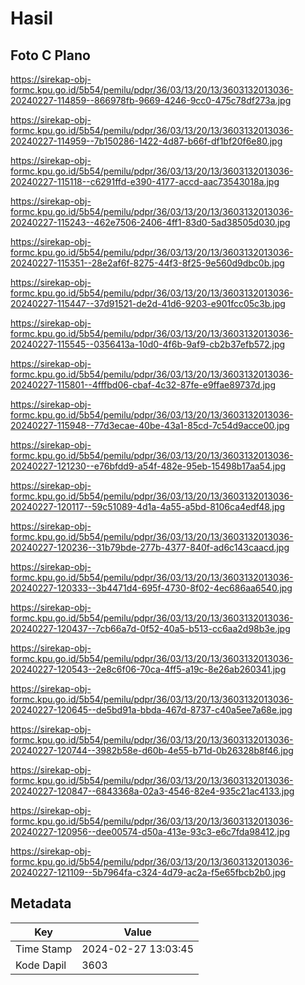 # Hasil

## Foto C Plano

https://sirekap-obj-formc.kpu.go.id/5b54/pemilu/pdpr/36/03/13/20/13/3603132013036-20240227-114859--866978fb-9669-4246-9cc0-475c78df273a.jpg

https://sirekap-obj-formc.kpu.go.id/5b54/pemilu/pdpr/36/03/13/20/13/3603132013036-20240227-114959--7b150286-1422-4d87-b66f-df1bf20f6e80.jpg

https://sirekap-obj-formc.kpu.go.id/5b54/pemilu/pdpr/36/03/13/20/13/3603132013036-20240227-115118--c6291ffd-e390-4177-accd-aac73543018a.jpg

https://sirekap-obj-formc.kpu.go.id/5b54/pemilu/pdpr/36/03/13/20/13/3603132013036-20240227-115243--462e7506-2406-4ff1-83d0-5ad38505d030.jpg

https://sirekap-obj-formc.kpu.go.id/5b54/pemilu/pdpr/36/03/13/20/13/3603132013036-20240227-115351--28e2af6f-8275-44f3-8f25-9e560d9dbc0b.jpg

https://sirekap-obj-formc.kpu.go.id/5b54/pemilu/pdpr/36/03/13/20/13/3603132013036-20240227-115447--37d91521-de2d-41d6-9203-e901fcc05c3b.jpg

https://sirekap-obj-formc.kpu.go.id/5b54/pemilu/pdpr/36/03/13/20/13/3603132013036-20240227-115545--0356413a-10d0-4f6b-9af9-cb2b37efb572.jpg

https://sirekap-obj-formc.kpu.go.id/5b54/pemilu/pdpr/36/03/13/20/13/3603132013036-20240227-115801--4fffbd06-cbaf-4c32-87fe-e9ffae89737d.jpg

https://sirekap-obj-formc.kpu.go.id/5b54/pemilu/pdpr/36/03/13/20/13/3603132013036-20240227-115948--77d3ecae-40be-43a1-85cd-7c54d9acce00.jpg

https://sirekap-obj-formc.kpu.go.id/5b54/pemilu/pdpr/36/03/13/20/13/3603132013036-20240227-121230--e76bfdd9-a54f-482e-95eb-15498b17aa54.jpg

https://sirekap-obj-formc.kpu.go.id/5b54/pemilu/pdpr/36/03/13/20/13/3603132013036-20240227-120117--59c51089-4d1a-4a55-a5bd-8106ca4edf48.jpg

https://sirekap-obj-formc.kpu.go.id/5b54/pemilu/pdpr/36/03/13/20/13/3603132013036-20240227-120236--31b79bde-277b-4377-840f-ad6c143caacd.jpg

https://sirekap-obj-formc.kpu.go.id/5b54/pemilu/pdpr/36/03/13/20/13/3603132013036-20240227-120333--3b4471d4-695f-4730-8f02-4ec686aa6540.jpg

https://sirekap-obj-formc.kpu.go.id/5b54/pemilu/pdpr/36/03/13/20/13/3603132013036-20240227-120437--7cb66a7d-0f52-40a5-b513-cc6aa2d98b3e.jpg

https://sirekap-obj-formc.kpu.go.id/5b54/pemilu/pdpr/36/03/13/20/13/3603132013036-20240227-120543--2e8c6f06-70ca-4ff5-a19c-8e26ab260341.jpg

https://sirekap-obj-formc.kpu.go.id/5b54/pemilu/pdpr/36/03/13/20/13/3603132013036-20240227-120645--de5bd91a-bbda-467d-8737-c40a5ee7a68e.jpg

https://sirekap-obj-formc.kpu.go.id/5b54/pemilu/pdpr/36/03/13/20/13/3603132013036-20240227-120744--3982b58e-d60b-4e55-b71d-0b26328b8f46.jpg

https://sirekap-obj-formc.kpu.go.id/5b54/pemilu/pdpr/36/03/13/20/13/3603132013036-20240227-120847--6843368a-02a3-4546-82e4-935c21ac4133.jpg

https://sirekap-obj-formc.kpu.go.id/5b54/pemilu/pdpr/36/03/13/20/13/3603132013036-20240227-120956--dee00574-d50a-413e-93c3-e6c7fda98412.jpg

https://sirekap-obj-formc.kpu.go.id/5b54/pemilu/pdpr/36/03/13/20/13/3603132013036-20240227-121109--5b7964fa-c324-4d79-ac2a-f5e65fbcb2b0.jpg


## Metadata

| Key        | Value               |
| ---------- | ------------------- |
| Time Stamp | 2024-02-27 13:03:45 |
| Kode Dapil | 3603                |



